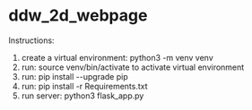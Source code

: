# ddw_2d_webpage

Instructions:

1) create a virtual environment: python3 -m venv venv
2) run: source venv/bin/activate to activate virtual environment
3) run: pip install --upgrade pip
4) run: pip install -r Requirements.txt
5) run server: python3 flask_app.py
